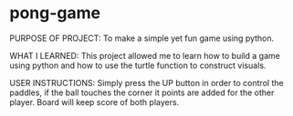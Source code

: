 # pong-game


PURPOSE OF PROJECT: 
To make a simple yet fun game using python. 

WHAT I LEARNED:
This project allowed me to learn how to build a game using python and how to use the turtle function to construct visuals.


USER INSTRUCTIONS: 
Simply press the UP button in order to control the paddles, if the ball touches the corner it points are added for the other player. Board will keep score of both players.
